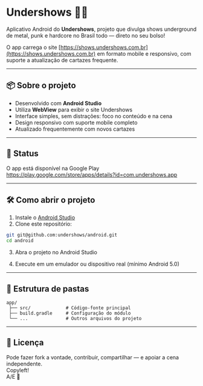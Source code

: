 # Undershows 📱🎸

Aplicativo Android do **Undershows**, projeto que divulga shows underground de metal, punk e hardcore no Brasil todo — direto no seu bolso!

O app carrega o site [https://shows.undershows.com.br](https://shows.undershows.com.br) em formato mobile e responsivo, com suporte a atualização de cartazes frequente.

---

## 📦 Sobre o projeto

- Desenvolvido com **Android Studio**
- Utiliza **WebView** para exibir o site Undershows
- Interface simples, sem distrações: foco no conteúdo e na cena
- Design responsivo com suporte mobile completo
- Atualizado frequentemente com novos cartazes

---

## 🚀 Status

O app está disponível na Google Play
https://play.google.com/store/apps/details?id=com.undershows.app

---

## 🛠️ Como abrir o projeto

1. Instale o [Android Studio](https://developer.android.com/studio)
2. Clone este repositório:

```bash
git git@github.com:undershows/android.git
cd android
```

3. Abra o projeto no Android Studio

4. Execute em um emulador ou dispositivo real (mínimo Android 5.0)

---

## 📁 Estrutura de pastas

```
app/
 ├── src/             # Código-fonte principal
 ├── build.gradle     # Configuração do módulo
 └── ...              # Outros arquivos do projeto
```

---

## 📜 Licença

Pode fazer fork a vontade, contribuir, compartilhar — e apoiar a cena independente.\
Copyleft!\
A/E 🖤
